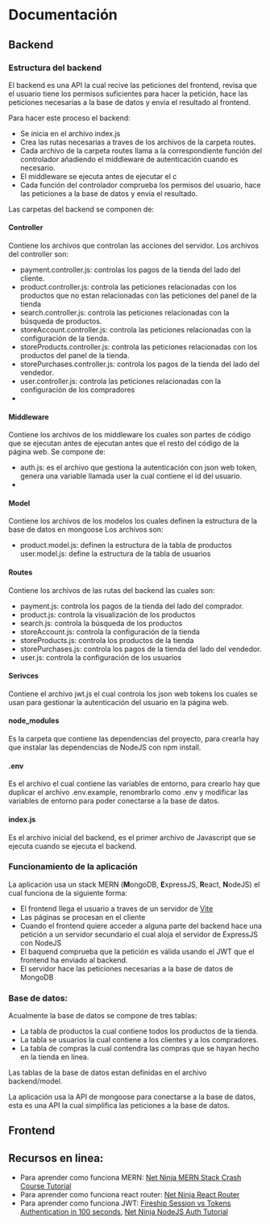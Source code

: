 # Documentación

## Backend

### Estructura del backend

El backend es una API la cual recive las peticiones del frontend, revisa que el usuario tiene los permisos suficientes para hacer la petición, hace las peticiones necesarias a la base de datos y envia el resultado al frontend.

Para hacer este proceso el backend:

- Se inicia en el archivo index.js
- Crea las rutas necesarias a traves de los archivos de la carpeta routes.
- Cada archivo de la carpeta routes llama a la correspondiente función del controlador añadiendo el middleware de autenticación cuando es necesario.
- El middleware se ejecuta antes de ejecutar el c
- Cada función del controlador comprueba los permisos del usuario, hace las peticiones a la base de datos y envia el resultado.

Las carpetas del backend se componen de:

#### Controller

Contiene los archivos que controlan las acciones del servidor.
Los archivos del controller son:

- payment.controller.js: controlas los pagos de la tienda del lado del cliente.
- product.controller.js: controla las peticiones relacionadas con los productos que no estan relacionadas con las peticiones del panel de la tienda
- search.controller.js: controla las peticiones relacionadas con la búsqueda de productos.
- storeAccount.controller.js: controla las peticiones relacionadas con la configuración de la tienda.
- storeProducts.controller.js: controla las peticiones relacionadas con los productos del panel de la tienda.
- storePurchases.controller.js: controla los pagos de la tienda del lado del vendedor.
- user.controller.js: controla las peticiones relacionadas con la configuración de los compradores
- 
#### Middleware

Contiene los archivos de los middleware los cuales son partes de código que se ejecutan antes de ejecutan antes que el resto del código de la página web.
Se compone de:
- auth.js: es el archivo que gestiona la autenticación con json web token, genera una variable llamada user la cual contiene el id del usuario.
- 
#### Model

Contiene los archivos de los modelos los cuales definen la estructura de la base de datos en mongoose
Los archivos son:
- product.model.js: definen la estructura de la tabla de productos
user.model.js: define la estructura de la tabla de usuarios

#### Routes

Contiene los archivos de las rutas del backend las cuales son:

- payment.js: controla los pagos de la tienda del lado del comprador.
- product.js: controla la visualización de los productos
- search.js: controla la búsqueda de los productos
- storeAccount.js: controla la configuración de la tienda
- storeProducts.js: controla los productos de la tienda
- storePurchases.js: controla los pagos de la tienda del lado del vendedor.
- user.js: controla la configuración de los usuarios

#### Serivces

Contiene el archivo jwt.js el cual controla los json web tokens los cuales se usan para gestionar la autenticación del usuario en la página web.

#### node_modules

Es la carpeta que contiene las dependencias del proyecto, para crearla hay que instalar las dependencias de NodeJS con npm install.

#### .env

Es el archivo el cual contiene las variables de entorno, para crearlo hay que duplicar el archivo .env.example, renombrarlo como .env y modificar las variables de entorno para poder conectarse a la base de datos.

#### index.js

Es el archivo inicial del backend, es el primer archivo de Javascript que se ejecuta cuando se ejecuta el backend.

### Funcionamiento de la aplicación

La aplicación usa un stack MERN (**M**ongoDB, **E**xpressJS, **R**eact, **N**odeJS) el cual funciona de la siguiente forma:
- El frontend llega el usuario a traves de un servidor de [Vite](https://vitejs.dev/)
- Las páginas se procesan en el cliente
- Cuando el frontend quiere acceder a alguna parte del backend hace una petición a un servidor secundario el cual aloja el servidor de ExpressJS con NodeJS
- El baquend comprueba que la petición es válida usando el JWT que el frontend ha enviado al backend.
- El servidor hace las peticiones necesarias a la base de datos de MongoDB

### Base de datos:

Acualmente la base de datos se compone de tres tablas:
- La tabla de productos la cual contiene todos los productos de la tienda.
- La tabla se usuarios la cual contiene a los clientes y a los compradores.
- La tabla de compras la cual contendra las compras que se hayan hecho en la tienda en linea.

Las tablas de la base de datos estan definidas en el archivo backend/model.

La aplicación usa la API de mongoose para conectarse a la base de datos, esta es una API la cual simplifica las peticiones a la base de datos.

## Frontend

## Recursos en linea:

- Para aprender como funciona MERN: [Net Ninja MERN Stack Crash Course Tutorial](https://www.youtube.com/playlist?list=PL4cUxeGkcC9iJ_KkrkBZWZRHVwnzLIoUE)
- Para aprender como funciona react router: [Net Ninja React Router](https://www.youtube.com/playlist?list=PL4cUxeGkcC9iVKmtNuCeIswnQ97in2GGf)
- Para aprender como funciona JWT: [Fireship Session vs Tokens Authentication in 100 seconds](https://www.youtube.com/watch?v=UBUNrFtufWo), [Net Ninja NodeJS Auth Tutorial](https://www.youtube.com/playlist?list=PL4cUxeGkcC9iqqESP8335DA5cRFp8loyp)